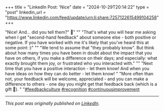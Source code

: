 +++
title = "LinkedIn Post: 'Nice"
date = "2024-10-29T20:14:22"
type = "post"
linkedin_url = "https://www.linkedin.com/feed/update/urn:li:share:7257122615499104258"
+++

"Nice! And... did you tell them?" 💭"
""
"That's what you will hear me asking when I get "second-hand feedback" about someone else - both positive or negative. If you have worked with me it's likely that you've heard this at some point :)"
""
"We tend to assume that "they probably know". But think about how many times you have been in doubt about the impact that you have on others, if you make a difference on their days; and especially: what exactly brought them joy, or frustrated who you interacted with."
""
"Next time that you have a positive interaction - let them know! And when you have ideas on how they can do better - let them know! "
"More often than not, your feedback will be welcome, appreciated - and you can make a difference to others - one day you might get that feedback back (which is a gift 🎁). "
"[#feedbackculture](https://www.linkedin.com/feed/hashtag/feedbackculture) [#recognition](https://www.linkedin.com/feed/hashtag/recognition) [#continuousimprovement](https://www.linkedin.com/feed/hashtag/continuousimprovement)

---

*This post was originally published on [LinkedIn](https://www.linkedin.com/in/adrianmoreno/recent-activity/all/).*
